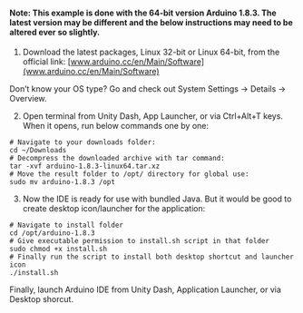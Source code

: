 #### Note: This example is done with the 64-bit version Arduino 1.8.3. The latest version may be different and the below instructions may need to be altered ever so slightly.

1. Download the latest packages, Linux 32-bit or Linux 64-bit, from the official link: [www.arduino.cc/en/Main/Software](www.arduino.cc/en/Main/Software)  

Don’t know your OS type? Go and check out System Settings -> Details -> Overview.

2. Open terminal from Unity Dash, App Launcher, or via Ctrl+Alt+T keys. When it opens, run below commands one by one:

```
# Navigate to your downloads folder:
cd ~/Downloads
# Decompress the downloaded archive with tar command:
tar -xvf arduino-1.8.3-linux64.tar.xz
# Move the result folder to /opt/ directory for global use:
sudo mv arduino-1.8.3 /opt
```

3. Now the IDE is ready for use with bundled Java. But it would be good to create desktop icon/launcher for the application:

```
# Navigate to install folder
cd /opt/arduino-1.8.3
# Give executable permission to install.sh script in that folder
sudo chmod +x install.sh
# Finally run the script to install both desktop shortcut and launcher icon
./install.sh
```

Finally, launch Arduino IDE from Unity Dash, Application Launcher, or via Desktop shorcut.